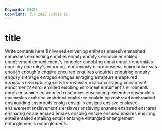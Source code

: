 ```yaml
---
Keywords: 21327
Copyright: (C) 2020 Junjie Li
---
```


# title

Write contents here!!!
nlivened 
enlivening 
enlivens 
enmesh 
enmeshed 
enmeshes 
enmeshing
enmities 
enmity 
enmity's 
ennoble 
ennobled 
ennoblement 
ennoblement's 
ennobles 
ennobling 
ennui
ennui's 
enormities 
enormity 
enormity's 
enormous 
enormously 
enormousness 
enormousness's 
enough 
enough's
enquire 
enquired 
enquires 
enquiries 
enquiring 
enquiry 
enquiry's 
enrage 
enraged 
enrages
enraging 
enrapture 
enraptured 
enraptures 
enrapturing 
enrich 
enriched 
enriches 
enriching 
enrichment
enrichment's 
enrol 
enrolled 
enrolling 
enrolment 
enrolment's 
enrolments 
enrols 
ensconce 
ensconced
ensconces 
ensconcing 
ensemble 
ensemble's 
ensembles 
enshrine 
enshrined 
enshrines 
enshrining 
enshroud
enshrouded 
enshrouding 
enshrouds 
ensign 
ensign's 
ensigns 
enslave 
enslaved 
enslavement 
enslavement's
enslaves 
enslaving 
ensnare 
ensnared 
ensnares 
ensnaring 
ensue 
ensued 
ensues 
ensuing
ensure 
ensured 
ensures 
ensuring 
entail 
entailed 
entailing 
entails 
entangle 
entangled
entanglement 
entanglement's 
entanglements 
